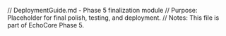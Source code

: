 // DeploymentGuide.md - Phase 5 finalization module
// Purpose: Placeholder for final polish, testing, and deployment.
// Notes: This file is part of EchoCore Phase 5.
